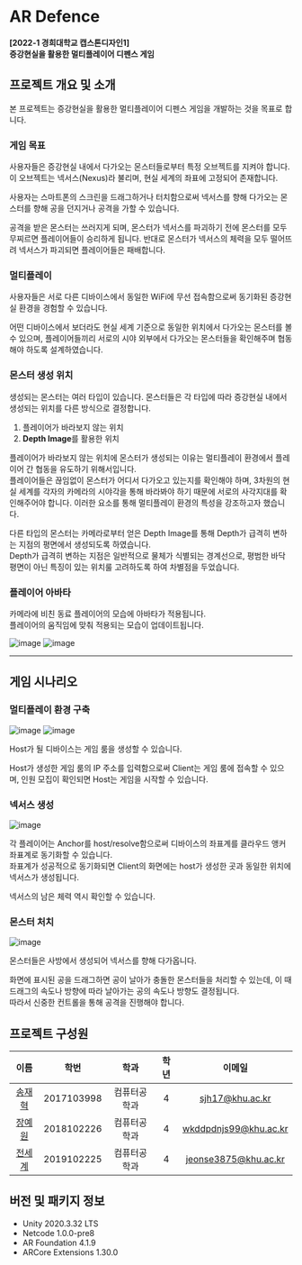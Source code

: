 # AR Defence
**[2022-1 경희대학교 캡스톤디자인1]**   
**증강현실을 활용한 멀티플레이어 디펜스 게임**

## 프로젝트 개요 및 소개
본 프로젝트는 증강현실을 활용한 멀티플레이어 디펜스 게임을 개발하는 것을 목표로 합니다.

### 게임 목표
사용자들은 증강현실 내에서 다가오는 몬스터들로부터 특정 오브젝트를 지켜야 합니다. 이 오브젝트는 넥서스(Nexus)라 불리며, 현실 세계의 좌표에 고정되어 존재합니다.   

사용자는 스마트폰의 스크린을 드래그하거나 터치함으로써 넥서스를 향해 다가오는 몬스터를 향해 공을 던지거나 공격을 가할 수 있습니다.   

공격을 받은 몬스터는 쓰러지게 되며, 몬스터가 넥서스를 파괴하기 전에 몬스터를 모두 무찌르면 플레이어들이 승리하게 됩니다. 반대로 몬스터가 넥서스의 체력을 모두 떨어뜨려 넥서스가 파괴되면 플레이어들은 패배합니다.   

### 멀티플레이
사용자들은 서로 다른 디바이스에서 동일한 WiFi에 무선 접속함으로써 동기화된 증강현실 환경을 경험할 수 있습니다.

어떤 디바이스에서 보더라도 현실 세계 기준으로 동일한 위치에서 다가오는 몬스터를 볼 수 있으며, 플레이어들끼리 서로의 시야 외부에서 다가오는 몬스터들을 확인해주며 협동해야 하도록 설계하였습니다.

### 몬스터 생성 위치
생성되는 몬스터는 여러 타입이 있습니다. 몬스터들은 각 타입에 따라 증강현실 내에서 생성되는 위치를 다른 방식으로 결정합니다.   

1. 플레이어가 바라보지 않는 위치
2. **Depth Image**를 활용한 위치

플레이어가 바라보지 않는 위치에 몬스터가 생성되는 이유는 멀티플레이 환경에서 플레이어 간 협동을 유도하기 위해서입니다.   
플레이어들은 끊임없이 몬스터가 어디서 다가오고 있는지를 확인해야 하며, 3차원의 현실 세계를 각자의 카메라의 시야각을 통해 바라봐야 하기 때문에 서로의 사각지대를 확인해주어야 합니다.    이러한 요소를 통해 멀티플레이 환경의 특성을 강조하고자 했습니다.

다른 타입의 몬스터는 카메라로부터 얻은 Depth Image를 통해 Depth가 급격히 변하는 지점의 평면에서 생성되도록 하였습니다.   
Depth가 급격히 변하는 지점은 일반적으로 물체가 식별되는 경계선으로, 평범한 바닥 평면이 아닌 특징이 있는 위치룰 고려하도록 하여 차별점을 두었습니다.

### 플레이어 아바타
카메라에 비친 동료 플레이어의 모습에 아바타가 적용됩니다.   
플레이어의 움직임에 맞춰 적용되는 모습이 업데이트됩니다.

![image](https://user-images.githubusercontent.com/72161388/174055129-92f9f265-b592-438f-be8a-595df697d16e.png)
![image](https://user-images.githubusercontent.com/72161388/174055140-bc0fb7ab-5908-4492-b599-761b17d03284.png)

***

## 게임 시나리오
### 멀티플레이 환경 구축
![image](https://user-images.githubusercontent.com/72161388/174053282-c701479b-6ec8-459d-a083-69e4f53fbd29.png)
![image](https://user-images.githubusercontent.com/72161388/174053295-f78a2d7f-ae8c-49c5-8e2d-7b33abde8b51.png)

Host가 될 디바이스는 게임 룸을 생성할 수 있습니다.   

Host가 생성한 게임 룸의 IP 주소를 입력함으로써 Client는 게임 룸에 접속할 수 있으며, 인원 모집이 확인되면 Host는 게임을 시작할 수 있습니다.

### 넥서스 생성
![image](https://user-images.githubusercontent.com/72161388/174054012-22d559d3-e1a6-45ea-91a8-529356254c09.png)

각 플레이어는 Anchor를 host/resolve함으로써 디바이스의 좌표계를 클라우드 앵커 좌표계로 동기화할 수 있습니다.   
좌표계가 성공적으로 동기화되면 Client의 화면에는 host가 생성한 곳과 동일한 위치에 넥서스가 생성됩니다.  

넥서스의 남은 체력 역시 확인할 수 있습니다.

### 몬스터 처치
![image](https://user-images.githubusercontent.com/72161388/174054614-952e14e9-0b21-4f9b-a80d-5356286a4ffc.png)

몬스터들은 사방에서 생성되어 넥서스를 향해 다가옵니다. 

화면에 표시된 공을 드래그하면 공이 날아가 충돌한 몬스터들을 처리할 수 있는데, 이 때 드래그의 속도나 방향에 따라 날아가는 공의 속도나 방향도 결정됩니다.   
따라서 신중한 컨트롤을 통해 공격을 진행해야 합니다.

## 프로젝트 구성원
|이름|학번|학과|학년|이메일|
|:---:|:---:|:---:|:---:|:---:|
|[송재혁](https://github.com/JaehyeokSong0)|2017103998|컴퓨터공학과|4|sjh17@khu.ac.kr|
|[장예원](https://github.com/Jangmanbo)|2018102226|컴퓨터공학과|4|wkddpdnjs99@khu.ac.kr|
|[전세계](https://github.com/jeonse3875)|2019102225|컴퓨터공학과|4|jeonse3875@khu.ac.kr|

## 버전 및 패키지 정보
- Unity 2020.3.32 LTS
- Netcode 1.0.0-pre8
- AR Foundation 4.1.9
- ARCore Extensions 1.30.0
